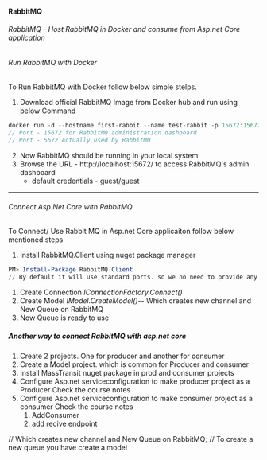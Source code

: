 #### RabbitMQ
###### RabbitMQ - Host RabbitMQ in Docker and consume from Asp.net Core application
>



###### Run RabbitMQ with Docker
To Run RabbitMQ with Docker follow below simple stelps.
1. Download official RabbitMQ Image from Docker hub and run using below Command
```csharp
docker run -d --hostname first-rabbit --name test-rabbit -p 15672:15672 -p 5672:5672 rabbitmq:3-management
// Port - 15672 for RabbitMQ administration dashboard
// Port - 5672 Actually used by RabbitMQ
```
2. Now RabbitMQ should be running in your local system
3. Browse the URL - http://localhost:15672/ to access RabbitMQ's admin dashboard
   - default credentials - guest/guest

---
###### Connect Asp.Net Core with RabbitMQ
To Connect/ Use Rabbit MQ in Asp.net Core applicaiton follow below mentioned steps
1. Install RabbitMQ.Client using nuget package manager
```powershell
PM> Install-Package RabbitMQ.Client
// By default it will use standard ports. so we no need to provide any connection details
```

1. Create Connection *IConnectionFactory.Connect()*
2. Create Model *IModel.CreateModel()*-- Which creates new channel and New Queue on RabbitMQ
3. Now Queue is ready to use



##### Another way to connect RabbitMQ with asp.net core
1. Create 2 projects. One for producer and another for consumer
2. Create a Model project. which is common for Producer and consumer
3. Install MassTransit nuget package in prod and consumer projects
4. Configure Asp.net serviceconfiguration to make producer project as a Producer
   Check the course notes
5. Configure Asp.net serviceconfiguration to make consumer project as a consumer
      Check the course notes
      1. AddConsumer
      2. add recive endpoint


// Which creates new channel and New Queue on RabbitMQ;
// To create a new queue you have create a model

[//]: # (Tags: Connect Asp.net core with RabbitMQ, What is RabbitMQ, Run RabbitMQ with docker)
[//]: # (Type: RabbitMQ - Asp.net)
[//]: # (Rating: 2)
[//]: # (Languages:powershell)
[//]: # (ReadyState:Inprogress)

